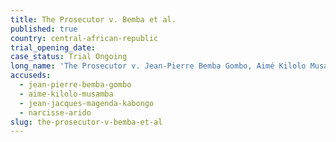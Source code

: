 ```yaml
---
title: The Prosecutor v. Bemba et al.
published: true
country: central-african-republic
trial_opening_date:
case_status: Trial Ongoing
long_name: 'The Prosecutor v. Jean-Pierre Bemba Gombo, Aimé Kilolo Musamba, Jean-Jacques Mangenda Kabongo, Fidèle Babala Wandu and Narcisse Arido'
accuseds:
  - jean-pierre-bemba-gombo
  - aime-kilolo-musamba
  - jean-jacques-magenda-kabongo
  - narcisse-arido
slug: the-prosecutor-v-bemba-et-al
---
```



